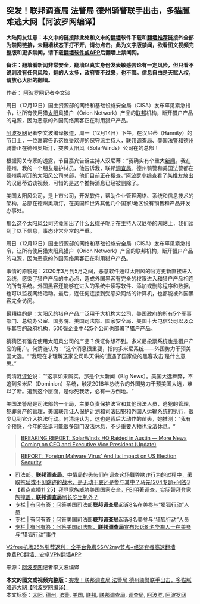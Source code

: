  <h2>突发！联邦调查局 法警局 德州骑警联手出击，多猫腻难逃大网【阿波罗网编译】</h2> <p class="notice"><b>大陆网友注意：本文中的链接除此处和文末的<a href="https://github.com/bannedbook/fanqiang" >翻墙</a>软件下载和<a href="https://github.com/killgcd/justmysocks/blob/master/README.md">翻墙推荐</a>链接外全部为禁网链接，未翻墙状态下打不开，请勿点击。此为文字版禁闻，欲看图文视频完整版和更多禁闻，请下载<a href="https://github.com/bannedbook/fanqiang">翻墙软件或APP</a>后翻墙上禁闻网。</p><p>备注：翻墙看新闻非常安全，翻墙以真实身份发表敏感言论有一定风险，但只看不说则没有任何风险，翻的人太多，政府管不过来，也不管。信息自由是天赋人权，请放心大胆的翻墙。</b></p>  <div class="entry"> <p>作者： <span class='wp_keywordlink_affiliate'><a href="https://www.aboluowang.com/" title="阿波罗网" target="_blank">阿波罗网</a></span>记者李文波</p> <p id="summary">周日（12月13日）国土资源部的网络和基础设施安全局（CISA）发布罕见紧急指令，让所有使用猎<a href="https://www.bannedbook.org/bnews/tag/%e5%a4%aa%e9%98%b3/" class="st_tag internal_tag" rel="tag" title="标签 太阳 下的日志">太阳</a>风猎户（Orion Network）产品的<a href="https://www.bannedbook.org/bnews/tag/%E8%81%94%E9%82%A6/" class="st_tag internal_tag" rel="tag" title="标签 联邦 下的日志">联邦</a>机构，断开猎户产品的电源，因为恶意的外国网络黑客正在利用猎户产品。</p> <p><a href="https://www.bannedbook.org/bnews/tag/%e9%98%bf%e6%b3%a2%e7%bd%97%e7%bd%91/" class="st_tag internal_tag" rel="tag" title="标签 阿波罗网 下的日志">阿波罗网</a>记者李文波编译报道，周一（12月14日）下午，在汉尼蒂（Hannity）的节目上，一位嘉宾告诉这位受欢迎的保守派主持人，<a href="https://www.bannedbook.org/bnews/tag/%e8%81%94%e9%82%a6%e8%b0%83%e6%9f%a5%e5%b1%80/" class="st_tag internal_tag" rel="tag" title="标签 联邦调查局 下的日志">联邦调查局</a>、<a href="https://www.bannedbook.org/bnews/tag/%e7%be%8e%e5%9b%bd/" class="st_tag internal_tag" rel="tag" title="标签 美国 下的日志">美国</a><a href="https://www.bannedbook.org/bnews/tag/%E6%B3%95%E8%AD%A6/" class="st_tag internal_tag" rel="tag" title="标签 法警 下的日志">法警</a>和<a href="https://www.bannedbook.org/bnews/tag/%e5%be%b7%e5%b7%9e/" class="st_tag internal_tag" rel="tag" title="标签 德州 下的日志">德州</a>骑警正在德州奥斯汀，突袭太阳风（SolarWinds）公司在的总部！</p> <p>根据网关专家的透露，节目嘉宾告诉主持人汉尼蒂：“我确实有个重大<span class='wp_keywordlink_affiliate'><a href="https://www.bannedbook.org/" title="新闻">新闻</a></span>。我在德州，我的一个朋友是护林员，他告诉我，联邦<a href="https://www.bannedbook.org/bnews/tag/%E8%B0%83%E6%9F%A5%E5%B1%80/" class="st_tag internal_tag" rel="tag" title="标签 调查局 下的日志">调查局</a>、德州骑警和美国法警都在德州奥斯汀的太阳风公司总部，他们目前正在搜查。”<a href="https://www.bannedbook.org/bnews/tag/%E9%98%BF%E6%B3%A2%E7%BD%97/" class="st_tag internal_tag" rel="tag" title="标签 阿波罗 下的日志">阿波罗</a>小编查看了某推友放出的汉尼蒂访谈视频，可惜的是这个推特消息已经被删除了。</p>  <p>美国太阳风公司，是上市公司，开发软件，帮助企业管理网络、系统和信息技术的架构，总部在德州奥斯汀，在美国和世界其他几个国家/地区设有销售和产品开发办事处。</p> <p>那么这个太阳风公司究竟闹出了什么幺蛾子呢？在主持人汉尼蒂的网站上，我们读到了以下信息，事态非常非常的严重。</p> <p>周日（12月13日）国土资源部的网络和基础设施安全局（CISA）发布罕见紧急指令，让所有使用猎太阳风猎户（Orion Network）产品的联邦机构，断开猎户产品的电源，因为恶意的外国网络黑客正在利用猎户产品。</p> <p>事情的原貌是：2020年3月到5月之间，恶意软件通过太阳风的官方更新直接进入系统，感染了猎户产品的中心点，造成外国黑客有完全的权限进入和猎户产品相连的所有系统。外国黑客还能够在进入的系统中读写软件、添加或删除程序和数据，也可以监视网络活动。最后，连任何连接到受感染网络的计算机，也都能被外国黑客完全访问。</p>  <p>最糟糕的是：太阳风的猎户产品广泛用于大机构大公司，美国政府的所有5个军事部门、总统办公室、国务院、美国司法部、国家安全局、美国十大电信公司以及众多其它的政府机构，500强企业中425个公司也部署了猎户产品。</p> <p>猜猜还有谁在使用太阳风公司的产品？保证你想不到。多米尼投票系统也是猎户产品的用户。何清涟认为：“这个消息很重要，指向多米尼系统——外国势力干预美国大选。““我现在才理解这家公司昨天讲的‘遭遇了国家级的黑客攻击‘是什么意思。”</p> <p>何清涟<span class='wp_keywordlink_affiliate'><a href="https://www.bannedbook.org/bnews/comments/" title="新闻评论" target="_blank">评论</a></span>说：”“这事如果属实，那是个大新闻（Big News）。美国大选舞弊，不追到多米尼（Dominion）系统，触发2018年总统令的外国势力干预美国大选，难以了断。追到这个层面，是你死我活，必有一方倒地。“</p> <p>美国法警局是司法部的一个局，主要负责保护法官和其他司法人员，逃犯的管理，犯罪资产的管理，美国联邦证人保护计划和司法囚犯和外国人运输系统的执行，很少见到它介入执法行动。何清涟认为，这也是背后大动作的苗头，她推测：“我有个预感，今年的圣诞可能很多部门没法休息，不少重要人物也没法休息。“</p>  <blockquote class="wp-embedded-content" data-secret="ruSV1hosAG"><p><a href="https://www.thegatewaypundit.com/2020/12/breaking-fbi-texas-rangers-us-marshals-raid-solarwinds-hq-austin/">BREAKING REPORT: SolarWinds HQ Raided in Austin &#8212; More News Coming on CEO and Executive Vice President (Update)</a></p></blockquote> <p></p> <blockquote class="wp-embedded-content" data-secret="6b5Uxe0kvS"><p><a href="https://hannity.com/media-room/report-foreign-malware-virus-and-its-impact-on-us-election-security/">REPORT: ‘Foreign Malware Virus’ And Its Impact on US Election Security</a></p></blockquote> <p></p>  <ul class='op-related-articles' title='相关阅读'> <li><a href='https://www.bannedbook.org/bnews/bannedvideo/20201204/1441717.html' target='_blank'>司法部、<b>联邦调查局</b>、中情局的头头们在调查这场舞弊欺诈行为的过程中，采取拖延或不见踪迹的战术，是无动于衷还是参与其中？马先1204专题+问答3</a></li> <li><a href='https://www.bannedbook.org/bnews/bannedvideo/20201125/1437013.html' target='_blank'>【看点直播11.25】拜登家族威胁美国国家安全，FBI明著调查，实际替拜登家族掩盖，<b>联邦调查局</b>局长吃里扒外？</a></li> <li><a href='https://www.bannedbook.org/bnews/ssgc/20201114/1431115.html' target='_blank'>专栏 | 有问有答：问答美国司法部<b>联邦调查局</b>起诉8名在美参与“猎狐行动”人员</a></li> <li><a href='https://www.bannedbook.org/bnews/ssgc/20201108/1427789.html' target='_blank'>专栏 | 有问有答：问答美国司法部<b>联邦调查局</b>起诉8名美参与“猎狐行动”人员</a></li> <li><a href='https://www.bannedbook.org/bnews/ssgc/20201031/1423536.html' target='_blank'>专栏 | 有问有答：问答美国司法部，<b>联邦调查局</b>宣布起诉8 名华裔人士在美参与“猎狐行动”事件</a></li> </ul> <p class="texttj"> <a href="https://www.bannedbook.org/forum23/topic22702.html" target="_blank">V2free机场25%引荐返利：全平台免费SS/V2ray节点+经济套餐高速翻墙</a><br/> <a href="https://github.com/bannedbook/fanqiang/wiki/%E7%A6%81%E9%97%BB%E7%BD%91%E5%AE%89%E5%8D%93%E7%BF%BB%E5%A2%99%E6%96%B0%E9%97%BBAPP" target="_blank">免费PC翻墙、安卓VPN翻墙APP</a></p><p> 来源：<a href="https://www.aboluowang.com/2020/1215/1534365.html" target="_blank">阿波罗网</a>记者李文波编译 </p><a name='sharetosocial'></a>       <div><b>本文的图文或视频完整版</b>：<a href='https://www.bannedbook.org/bnews/cnnews/20201215/1448313.html'>突发！联邦调查局 法警局 德州骑警联手出击，多猫腻难逃大网【阿波罗网编译】</a></div>  </div><!--END ENTRY--> <div class="postfooter"> <div>本文标签：<a href="https://www.bannedbook.org/bnews/tag/%e5%a4%aa%e9%98%b3/" rel="tag">太阳</a>, <a href="https://www.bannedbook.org/bnews/tag/%e5%be%b7%e5%b7%9e/" rel="tag">德州</a>, <a href="https://www.bannedbook.org/bnews/tag/%E6%B3%95%E8%AD%A6/" rel="tag">法警</a>, <a href="https://www.bannedbook.org/bnews/tag/%e7%be%8e%e5%9b%bd/" rel="tag">美国</a>, <a href="https://www.bannedbook.org/bnews/tag/%E8%81%94%E9%82%A6/" rel="tag">联邦</a>, <a href="https://www.bannedbook.org/bnews/tag/%e8%81%94%e9%82%a6%e8%b0%83%e6%9f%a5%e5%b1%80/" rel="tag">联邦调查局</a>, <a href="https://www.bannedbook.org/bnews/tag/%E8%B0%83%E6%9F%A5%E5%B1%80/" rel="tag">调查局</a>, <a href="https://www.bannedbook.org/bnews/tag/%E9%98%BF%E6%B3%A2%E7%BD%97/" rel="tag">阿波罗</a>, <a href="https://www.bannedbook.org/bnews/tag/%e9%98%bf%e6%b3%a2%e7%bd%97%e7%bd%91/" rel="tag">阿波罗网</a></div>  </div><!--END POSTFOOTER--> 